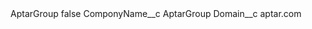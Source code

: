 <?xml version="1.0" encoding="UTF-8"?>
<CustomMetadata xmlns="http://soap.sforce.com/2006/04/metadata" xmlns:xsi="http://www.w3.org/2001/XMLSchema-instance" xmlns:xsd="http://www.w3.org/2001/XMLSchema">
    <label>AptarGroup</label>
    <protected>false</protected>
    <values>
        <field>ComponyName__c</field>
        <value xsi:type="xsd:string">AptarGroup</value>
    </values>
    <values>
        <field>Domain__c</field>
        <value xsi:type="xsd:string">aptar.com</value>
    </values>
</CustomMetadata>
